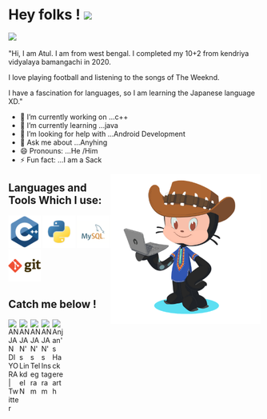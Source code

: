 

# Hey folks ! <img src="https://media.giphy.com/media/hvRJCLFzcasrR4ia7z/giphy.gif" width="25px">

<img src="https://i.pinimg.com/originals/4b/1c/51/4b1c51711b920215c3cd654d313195ad.gif" width="500px">



"Hi, I am Atul. I am from west bengal. I completed my 10+2 from kendriya vidyalaya bamangachi in 2020.

I love playing football and listening to the songs of The Weeknd.

I have a fascination for languages, so I am learning the Japanese language XD."

- 🔭 I’m currently working on ...c++
- 🌱 I’m currently learning ...java
- 🤔 I’m looking for help with ...Android Development
- 💬 Ask me about ...Anyhing
- 😄 Pronouns: ...He /Him
- ⚡ Fun fact: ...I am a Sack


<img align="right" alt="PNG" src="https://github.com/Anjan50/Anjan50/blob/main/Untitled%20design%20(14).png" width="300" height="300" />
  



## Languages and Tools Which I use:

<code><img height="65" src="https://raw.githubusercontent.com/github/explore/80688e429a7d4ef2fca1e82350fe8e3517d3494d/topics/cpp/cpp.png"></code>
<code><img height="65" src="https://raw.githubusercontent.com/github/explore/80688e429a7d4ef2fca1e82350fe8e3517d3494d/topics/python/python.png"></code>
<code><img height="65" src="https://raw.githubusercontent.com/github/explore/80688e429a7d4ef2fca1e82350fe8e3517d3494d/topics/mysql/mysql.png"></code>
<code><img height="65" src="https://raw.githubusercontent.com/github/explore/80688e429a7d4ef2fca1e82350fe8e3517d3494d/topics/git/git.png"></code>



## Catch me below !
  

<a href="https://twitter.com/ragged_filosofr">
  <img align="left" alt="ANJAN DIYORA | Twitter" width="22px" src="https://cdn.jsdelivr.net/npm/simple-icons@v3/icons/twitter.svg" />
</a>
<a href="https://www.linkedin.com/in/atul-gupta-975151221">
  <img align="left" alt="ANJAN's LinkdeIN" width="22px" src="https://cdn.jsdelivr.net/npm/simple-icons@v3/icons/linkedin.svg" />
</a>
<a href="https://t.me/artricuno69">
  <img align="left" alt="ANJAN's Telegram" width="22px" src="https://cdn.jsdelivr.net/npm/simple-icons@v3/icons/telegram.svg" />
</a>
<a href="https://www.instagram.com/hail_.luciifer._/">
  <img align="left" alt="ANJAN's Instagram" width="22px" src="https://cdn.jsdelivr.net/npm/simple-icons@v3/icons/instagram.svg" />
</a>
<a href="https://www.hackerearth.com/@gatul5303">
  <img align="left" alt="Anjan's Hackerearth" width="22px" src="https://cdn.jsdelivr.net/npm/simple-icons@3.12.2/icons/hackerearth.svg" />
</a>

<!--
**sack707/sack707** is a ✨ _special_ ✨ repository because its `README.md` (this file) appears on your GitHub profile.

Here are some ideas to get you started:


-->
